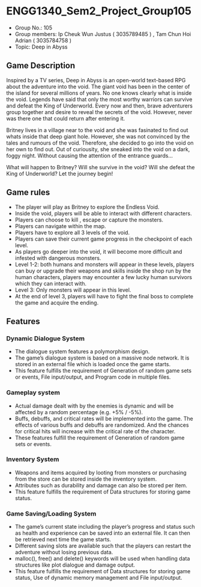 # ENGG1340_Sem2_Project_Group105

- Group No.: 105
- Group members: Ip Cheuk Wun Justus ( 3035789485 ) , Tam Chun Hoi Adrian ( 3035784758 )
- Topic: Deep in Abyss 



## Game Description
Inspired by a TV series, Deep in Abyss is an open-world text-based RPG about the adventure into the void. The giant void has been in the center of the island for several millions of years. No one knows clearly what is inside the void. Legends have said that only the most worthy warriors can survive and defeat the King of Underworld. Every now and then, brave adventurers group together and desire to reveal the secrets of the void. However, never was there one that could return after entering it. 

Britney lives in a village near to the void and she was fasinated to find out whats inside that deep giant hole. However, she was not convinced by the tales and rumours of the void. Therefore, she decided to go into the void on her own to find out. Out of curiousity, she sneaked into the void on a dark, foggy night. Without causing the attention of the entrance guards…

What will happen to Britney? Will she survive in the void? Will she defeat the King of Underworld? Let the journey begin!



## Game rules
- The player will play as Britney to explore the Endless Void.
- Inside the void, players will be able to interact with different characters.
- Players can choose to kill , escape or capture the monsters.
- Players can navigate within the map.
- Players have to explore all 3 levels of the void.
- Players can save their current game progress in the checkpoint of each level.
- As players go deeper into the void, it will become more difficult and infested with dangerous monsters.
- Level 1-2: both humans and monsters will appear in these levels, players can buy or upgrade their weapons and skills inside the shop run by the human characters, players     may encounter a few lucky human survivors which they can interact with.
- Level 3: Only monsters will appear in this level.
- At the end of level 3, players will have to fight the final boss to complete the game and acquire the ending.



## Features

### Dynamic Dialogue System
- The dialogue system features a polymorphism design.
- The game’s dialogue system is based on a massive node network. It is stored in an external file which is loaded once the game starts.
- This feature fulfills the requirement of Generation of random game sets or events, File input/output, and Program code in multiple files.

### Gameplay system
- Actual damage dealt with by the enemies is dynamic and will be affected by a random percentage (e.g. +5% / -5%).
- Buffs, debuffs, and critical rates will be implemented into the game. The effects of various buffs and debuffs are randomized. And the chances for critical hits will         increase with the critical rate of the character.
- These features fulfill the requirement of Generation of random game sets or events.

### Inventory System
- Weapons and items acquired by looting from monsters or purchasing from the store can be stored inside the inventory system.
- Attributes such as durability and damage can also be stored per item.
- This feature fulfills the requirement of Data structures for storing game status.

### Game Saving/Loading System
- The game’s current state including the player’s progress and status such as health and experience can be saved into an external file. It can then be retrieved next time the   game starts.
- Different saving slots are available such that the players can restart the adventure without losing previous data.
- malloc(), free() and delete() keywords will be used when handling data structures like plot dialogue and damage output.
- This feature fulfills the requirement of Data structures for storing game status, Use of dynamic memory management and File input/output.
